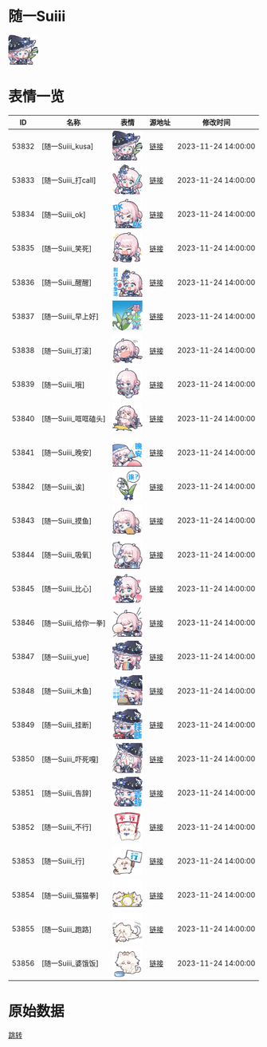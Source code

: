 # 随一Suiii

<img src="./cover.png" height="60" alt="cover" />

# 表情一览

|ID|名称|表情|源地址|修改时间|
|----|----|----|----|----|
|53832|[随一Suiii_kusa]|<img src="./pic/053832_%5B随一Suiii_kusa%5D.png" height="60" alt="kusa"/>|[链接](https://i0.hdslb.com/bfs/garb/fffe1d9e24bdfd0483ebc2b7d447cbd66e3c2082.png)|2023-11-24 14:00:00|
|53833|[随一Suiii_打call]|<img src="./pic/053833_%5B随一Suiii_打call%5D.png" height="60" alt="打call"/>|[链接](https://i0.hdslb.com/bfs/garb/6a25123d7a55d2d7e1ddb0a3281686865c275c82.png)|2023-11-24 14:00:00|
|53834|[随一Suiii_ok]|<img src="./pic/053834_%5B随一Suiii_ok%5D.png" height="60" alt="ok"/>|[链接](https://i0.hdslb.com/bfs/garb/226b0ff3d27dc240a8b9806d50cf85bcd9e265cf.png)|2023-11-24 14:00:00|
|53835|[随一Suiii_笑死]|<img src="./pic/053835_%5B随一Suiii_笑死%5D.png" height="60" alt="笑死"/>|[链接](https://i0.hdslb.com/bfs/garb/ffff491df7592141504cf59a529b6de0456986ec.png)|2023-11-24 14:00:00|
|53836|[随一Suiii_醒醒]|<img src="./pic/053836_%5B随一Suiii_醒醒%5D.png" height="60" alt="醒醒"/>|[链接](https://i0.hdslb.com/bfs/garb/f2616f8ef49cb0c0700a00d3a931fcadf2a8964b.png)|2023-11-24 14:00:00|
|53837|[随一Suiii_早上好]|<img src="./pic/053837_%5B随一Suiii_早上好%5D.png" height="60" alt="早上好"/>|[链接](https://i0.hdslb.com/bfs/garb/7f8f14d6acd4a80bdff002b81d4c96406d3f2f75.png)|2023-11-24 14:00:00|
|53838|[随一Suiii_打滚]|<img src="./pic/053838_%5B随一Suiii_打滚%5D.png" height="60" alt="打滚"/>|[链接](https://i0.hdslb.com/bfs/garb/78b3c67eb742c2968f1e10caa8660684d3b5e988.png)|2023-11-24 14:00:00|
|53839|[随一Suiii_哦]|<img src="./pic/053839_%5B随一Suiii_哦%5D.png" height="60" alt="哦"/>|[链接](https://i0.hdslb.com/bfs/garb/d02232b151d136570ce6f590fbc0cda6050d4675.png)|2023-11-24 14:00:00|
|53840|[随一Suiii_哐哐磕头]|<img src="./pic/053840_%5B随一Suiii_哐哐磕头%5D.png" height="60" alt="哐哐磕头"/>|[链接](https://i0.hdslb.com/bfs/garb/b57cae20e8518a8e527de82c440eeed05c471cbb.png)|2023-11-24 14:00:00|
|53841|[随一Suiii_晚安]|<img src="./pic/053841_%5B随一Suiii_晚安%5D.png" height="60" alt="晚安"/>|[链接](https://i0.hdslb.com/bfs/garb/0255bc370fb69eddeb26de2f396f410a077833dd.png)|2023-11-24 14:00:00|
|53842|[随一Suiii_诶]|<img src="./pic/053842_%5B随一Suiii_诶%5D.png" height="60" alt="诶"/>|[链接](https://i0.hdslb.com/bfs/garb/219981b1ed5fb5db7f9d88322f300eae90115689.png)|2023-11-24 14:00:00|
|53843|[随一Suiii_摸鱼]|<img src="./pic/053843_%5B随一Suiii_摸鱼%5D.png" height="60" alt="摸鱼"/>|[链接](https://i0.hdslb.com/bfs/garb/69a0c869249d442945fe7268d862099a4d60e7c7.png)|2023-11-24 14:00:00|
|53844|[随一Suiii_吸氧]|<img src="./pic/053844_%5B随一Suiii_吸氧%5D.png" height="60" alt="吸氧"/>|[链接](https://i0.hdslb.com/bfs/garb/e353cc7c3c5ecf55f47e221f74ba6bf794288081.png)|2023-11-24 14:00:00|
|53845|[随一Suiii_比心]|<img src="./pic/053845_%5B随一Suiii_比心%5D.png" height="60" alt="比心"/>|[链接](https://i0.hdslb.com/bfs/garb/b83909b1b187a3d6a90b0e986aef75249337277c.png)|2023-11-24 14:00:00|
|53846|[随一Suiii_给你一拳]|<img src="./pic/053846_%5B随一Suiii_给你一拳%5D.png" height="60" alt="给你一拳"/>|[链接](https://i0.hdslb.com/bfs/garb/02df2dda587129b72c708e9642d62fecdcbadb6b.png)|2023-11-24 14:00:00|
|53847|[随一Suiii_yue]|<img src="./pic/053847_%5B随一Suiii_yue%5D.png" height="60" alt="yue"/>|[链接](https://i0.hdslb.com/bfs/garb/884983ef4ad346536a8c9ecc00db88b0d3ec2a66.png)|2023-11-24 14:00:00|
|53848|[随一Suiii_木鱼]|<img src="./pic/053848_%5B随一Suiii_木鱼%5D.png" height="60" alt="木鱼"/>|[链接](https://i0.hdslb.com/bfs/garb/f6a8ba4d86b8c795ed8d615ce2640bc6cc7380fa.png)|2023-11-24 14:00:00|
|53849|[随一Suiii_挂断]|<img src="./pic/053849_%5B随一Suiii_挂断%5D.png" height="60" alt="挂断"/>|[链接](https://i0.hdslb.com/bfs/garb/b190b0fa6c7819a6488b92746839749dddda26a4.png)|2023-11-24 14:00:00|
|53850|[随一Suiii_吓死嘎]|<img src="./pic/053850_%5B随一Suiii_吓死嘎%5D.png" height="60" alt="吓死嘎"/>|[链接](https://i0.hdslb.com/bfs/garb/0d7db4c64893500ad67f8056034c13f6fec5f935.png)|2023-11-24 14:00:00|
|53851|[随一Suiii_告辞]|<img src="./pic/053851_%5B随一Suiii_告辞%5D.png" height="60" alt="告辞"/>|[链接](https://i0.hdslb.com/bfs/garb/d00e8bd954fc57c5c024adc014f7ab5bab671481.png)|2023-11-24 14:00:00|
|53852|[随一Suiii_不行]|<img src="./pic/053852_%5B随一Suiii_不行%5D.png" height="60" alt="不行"/>|[链接](https://i0.hdslb.com/bfs/garb/261496e1cd9c279e7685e0f095345ce9f27bcb8e.png)|2023-11-24 14:00:00|
|53853|[随一Suiii_行]|<img src="./pic/053853_%5B随一Suiii_行%5D.png" height="60" alt="行"/>|[链接](https://i0.hdslb.com/bfs/garb/2e450cb6801ab2a32149496a045755460fa5dbed.png)|2023-11-24 14:00:00|
|53854|[随一Suiii_猫猫拳]|<img src="./pic/053854_%5B随一Suiii_猫猫拳%5D.png" height="60" alt="猫猫拳"/>|[链接](https://i0.hdslb.com/bfs/garb/c31f71116d1d9523b3c0ec7c3f08c439c60d350c.png)|2023-11-24 14:00:00|
|53855|[随一Suiii_跑路]|<img src="./pic/053855_%5B随一Suiii_跑路%5D.png" height="60" alt="跑路"/>|[链接](https://i0.hdslb.com/bfs/garb/d3b80478e73f53c13191b5732631ea84acda310c.png)|2023-11-24 14:00:00|
|53856|[随一Suiii_婆饿饭]|<img src="./pic/053856_%5B随一Suiii_婆饿饭%5D.png" height="60" alt="婆饿饭"/>|[链接](https://i0.hdslb.com/bfs/garb/9fb5ef025bd484d7f4e5f564a4cdcb1cd8e64ecb.png)|2023-11-24 14:00:00|

# 原始数据

[跳转](./raw.json)

